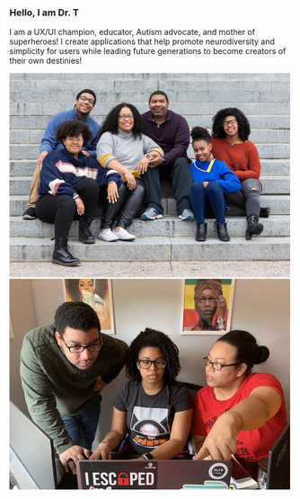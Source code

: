 ### Hello, I am Dr. T 
I am a UX/UI champion, educator, Autism advocate, and mother of superheroes! I create applications that help promote neurodiversity and simplicity for users while leading future generations to become creators of their own destinies!

<img src="https://github.com/drteresavasquez/drteresavasquez/blob/master/drtfam.jpg" alt="Dr. T's Family" width="500" />
<img src="https://github.com/drteresavasquez/drteresavasquez/blob/master/lead.png" alt="Autism Work" width="500" />
